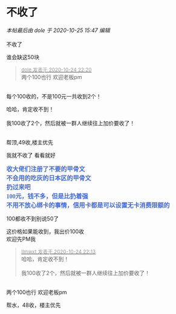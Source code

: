 # 不收了


<i class="pstatus"> 本帖最后由 dole 于 2020-10-25 15:47 编辑 </i><br />
<br />
不收了<img id="aimg_ibjCO" onclick="zoom(this, this.src, 0, 0, 0)" class="zoom" src="https://cdn.jsdelivr.net/gh/hishis/forum-master/public/images/patch.gif" onmouseover="img_onmouseoverfunc(this)" onload="thumbImg(this)" border="0" alt="" />

谁会缺这50块

<div class="quote"><blockquote><font size="2"><a href="https://www.hostloc.com/forum.php?mod=redirect&amp;goto=findpost&amp;pid=9347991&amp;ptid=758123" target="_blank"><font color="#999999">dole 发表于 2020-10-24 22:20</font></a></font><br />
两个100也行 欢迎老板pm</blockquote></div><br />
每个100收的，不是100元一共收到2个！

哈哈，肯定收不到！<br />
<br />
我100收了2个，然后就被一群人继续往上加价要收了！<br />
<br />
<img src="static/image/smiley/default/hug.gif" smilieid="13" border="0" alt="" /><img src="static/image/smiley/default/hug.gif" smilieid="13" border="0" alt="" /><img src="static/image/smiley/default/hug.gif" smilieid="13" border="0" alt="" />

帮顶,49收,楼主优先

我就不收了 看看就好

<strong><font color="RoyalBlue"><font face="仿宋,仿宋_GB2312"><font size="3">收大佬们注册了不要的甲骨文<br />
不会用的吃灰的日本区的甲骨文<br />
扔过来吧<br />
100元，钱不多，但是比扔着强<br />
不用不放心绑卡的事情，信用卡都是可以设置无卡消费限额的</font></font></font></strong>

100都收不到别说50了

这价格如果能收到，我出价100收<img src="static/image/smiley/default/lol.gif" smilieid="12" border="0" alt="" /><br />
欢迎先PM我<img src="static/image/smiley/default/titter.gif" smilieid="9" border="0" alt="" />

<div class="quote"><blockquote><font size="2"><a href="https://www.hostloc.com/forum.php?mod=redirect&amp;goto=findpost&amp;pid=9347959&amp;ptid=758123" target="_blank"><font color="#999999">llmwxt 发表于 2020-10-24 22:13</font></a></font><br />
哈哈，肯定收不到！<br />
<br />
我100收了2个，然后就被一群人继续往上加价要收了！</blockquote></div><br />
<img src="static/image/smiley/default/lol.gif" smilieid="12" border="0" alt="" />两个100也行 欢迎老板pm<img id="aimg_ARxnb" onclick="zoom(this, this.src, 0, 0, 0)" class="zoom" src="https://cdn.jsdelivr.net/gh/hishis/forum-master/public/images/patch.gif" onmouseover="img_onmouseoverfunc(this)" onload="thumbImg(this)" border="0" alt="" />

帮水，48收，楼主优先<img src="static/image/smiley/default/lol.gif" smilieid="12" border="0" alt="" />
